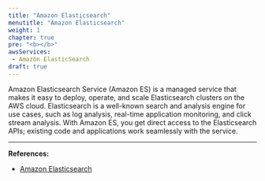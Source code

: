 ```yaml
---
title: "Amazon Elasticsearch"
menutitle: "Amazon Elasticsearch"
weight: 1
chapter: true
pre: "<b></b>"
awsServices: 
 - Amazon ElasticSearch
draft: true
---
```


Amazon Elasticsearch Service (Amazon ES) is a managed service that makes it easy to deploy, operate, and scale Elasticsearch clusters on the AWS cloud. Elasticsearch is a well-known search and analysis engine for use cases, such as log analysis, real-time application monitoring, and click stream analysis. With Amazon ES, you get direct access to the Elasticsearch APIs; existing code and applications work seamlessly with the service.

***

**References:**

*   [Amazon Elasticsearch](https://docs.aws.amazon.com/pt_br/elasticsearch-service/latest/developerguide/what-is-amazon-elasticsearch-service.html)
